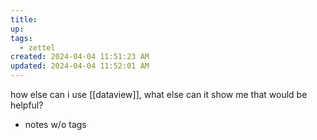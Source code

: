 ```yaml
---
title:
up: 
tags:
  - zettel
created: 2024-04-04 11:51:23 AM
updated: 2024-04-04 11:52:01 AM
---
```

how else can i use [[dataview]], what else can it show me that would be helpful? 
- notes w/o tags 